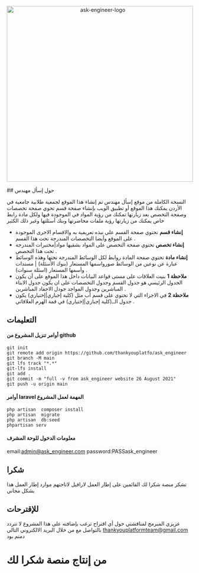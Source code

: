 <p align="center"><a href="https://ibb.co/JkSQ1Tg"><img src="https://i.ibb.co/f0TvgWL/ask-engineer-logo.jpg" alt="ask-engineer-logo" border="0" width='100%' height='475'/></a></p>
<!--abute --v-->
## حول إسأل مهندس

النسخة الكاملة من موقع إسأل مهندس
تم إنشاء  هذا الموقع لجمعية طلابية جامعية في الأردن يمكنك هذا الموقع أو تطبيق الويب بإنشاء صفحة قسم تحوي صفحة تخصصات وصفحة التخصص بعد زيارتها تمكنك من رؤية المواد في الموجودة فيها ولكل مادة رابط خاص يمكنك من زيارتها رؤية ملفات محاضرتها وبنك أسئلتها وغير ذلك الكثير 

- **إنشاء قسم** تحتوي صفحة القسم على نبذه تعريفية به والاقسام الاخرى الموجودة على الموقع وأيضا التخصصات المندرجة تحت هذا القسم .
- **إنشاء تخصص** تحتوي صفحة التخصص على المواد بشقيها مواد|مختبرات المندرجة تحت هذا التخصص .
- **إنشاء مادة** تحتوي صفحة المادة روابط لكل الوسائط المندرجة تحتها وهذه الوسائط عبارة عن نوعين من الوسائط صورواسمها المستعار (بنوك الأسئلة) | مستدات وأسمها المستعار (اسئلة سنوات) .
- **ملاحظة 1**  بنيت العلاقات على مستى قواعد البيانات داخل هذا الموقع على أن يكون الجدول الرئيسي هو جدول القسم وجدول التخصصات على ان يكون جدول الابناء المباشرين وجدول المواجد جودل الاحفاد المباشرين .
- **ملاحظة 2** في الاجزاء التي لا تحتوي على قسم أب مثل (كلية إجباري|إختياري) يكون جدول الــ(كلية إجباري|إختياري) في قمة الهرم العلاقاتي .

## التعليمات
#### أوامر تنزيل المشروع من github

```
git init
git remote add origin https://github.com/thankyouplatfo/ask_engineer
git branch -M main
git lfs track "*.*"
git-lfs install
git add .
git commit -m "full -v from ask_engineer website 26 August 2021"
git push -u origin main
```
#### أوامر laravel المهمة لعمل المشروع 

```
php artisan  composer install
php artisan  migrate
php artisan  db:seed
phpartisan serv  
```
#### معلومات الدخول للوحة المشرف  
email:admin@ask_engineer.com
password:PASSask_engineer
## شكرا

تشكر منصة شكرا لك القائمين على إطار العمل لارافيل لاتاحتهم موارد إطار العمل هذا بشكل مجاني 
## للإقترحات
عزيزي المبرمج لمناقشتي حول أي اقتراح ترغب بإضافته على هذا المشروع لا تتردد بالتواصل مع من خلال البريد الالكتروني التالي  thankyouplatformteam@gmail.com دمتم بود
# من إنتاج منصة شكرا لك

